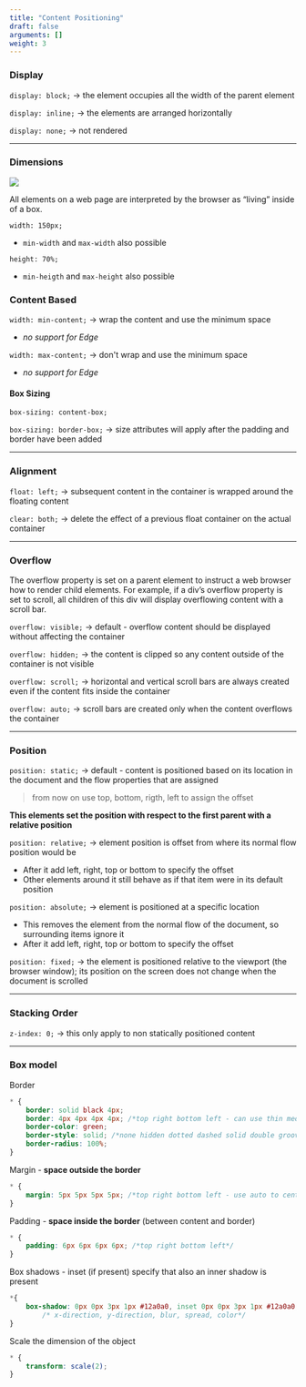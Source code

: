 ```yaml
---
title: "Content Positioning"
draft: false
arguments: []
weight: 3
---
```


### Display

`display: block;` → the element occupies all the width of the parent element

`display: inline;` → the elements are arranged horizontally

`display: none;` → not rendered

* * *

### Dimensions

<img src="/img/content/css/box-model.png" class="img-fluid figure-img img-custom">

All elements on a web page are interpreted by the browser as “living” inside of a box.

`width: 150px;`

-   `min-width` and `max-width` also possible

`height: 70%;`

-   `min-heigth` and `max-height` also possible

### Content Based

`width: min-content;` → wrap the content and use the minimum space

-   _no support for Edge_

`width: max-content;` → don't wrap and use the minimum space

-   _no support for Edge_

#### Box Sizing

`box-sizing: content-box;`

`box-sizing: border-box;` → size attributes will apply after the padding and border have been added

* * *

### Alignment

`float: left;` → subsequent content in the container is wrapped around the floating content

`clear: both;` → delete the effect of a previous float container on the actual container

* * *

### Overflow

The overflow property is set on a parent element to instruct a web browser how to render child elements. For example, if a div’s overflow property is set to scroll, all children of this div will display overflowing content with a scroll bar.

`overflow: visible;` → default - overflow content should be displayed without affecting the container

`overflow: hidden;` → the content is clipped so any content outside of the container is not visible

`overflow: scroll;` → horizontal and vertical scroll bars are always created even if the content fits inside the container

`overflow: auto;` → scroll bars are created only when the content overflows the container

* * *

### Position

`position: static;` -> default - content is positioned based on its location in the document and the flow properties that are assigned

> from now on use top, bottom, rigth, left to assign the offset

**This elements set the position with respect to the first parent with a relative position**

`position: relative;` → element position is offset from where its normal flow position would be

-   After it add left, right, top or bottom to specify the offset
-   Other elements around it still behave as if that item were in its default position

`position: absolute;` → element is positioned at a specific location

-   This removes the element from the normal flow of the document, so surrounding items ignore it
-   After it add left, right, top or bottom to specify the offset

`position: fixed;` → the element is positioned relative to the viewport (the browser window); its position on the screen does not change when the document is scrolled

* * *

### Stacking Order

`z-index: 0;` → this only apply to non statically positioned content

* * *

### Box model

Border

```css
* {
    border: solid black 4px;
    border: 4px 4px 4px 4px; /*top right bottom left - can use thin medium thick*/
    border-color: green;
    border-style: solid; /*none hidden dotted dashed solid double groove ridge inset outset*/
    border-radius: 100%;
}
```

Margin - **space outside the border**

```css
* {
    margin: 5px 5px 5px 5px; /*top right bottom left - use auto to center*/
}
```

Padding - **space inside the border** (between content and border)

```css
* {
    padding: 6px 6px 6px 6px; /*top right bottom left*/
}
```

Box shadows - inset (if present) specify that also an inner shadow is present

```css
*{
    box-shadow: 0px 0px 3px 1px #12a0a0, inset 0px 0px 3px 1px #12a0a0;
        /* x-direction, y-direction, blur, spread, color*/
}
```

Scale the dimension of the object

```css
* {
    transform: scale(2);
}
```
